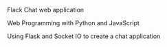 Flack Chat web application

Web Programming with Python and JavaScript

Using Flask and Socket IO to create a chat application